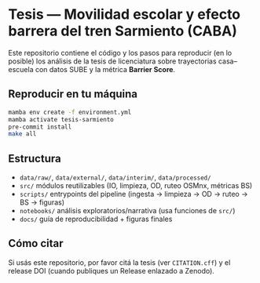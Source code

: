 # Tesis — Movilidad escolar y efecto barrera del tren Sarmiento (CABA)

Este repositorio contiene el código y los pasos para reproducir (en lo posible) los análisis de la tesis de licenciatura sobre trayectorias casa–escuela con datos SUBE y la métrica **Barrier Score**.

## Reproducir en tu máquina

```bash
mamba env create -f environment.yml
mamba activate tesis-sarmiento
pre-commit install
make all
```

## Estructura

- `data/raw/`, `data/external/`, `data/interim/`, `data/processed/`
- `src/` módulos reutilizables (IO, limpieza, OD, ruteo OSMnx, métricas BS)
- `scripts/` entrypoints del pipeline (ingesta → limpieza → OD → ruteo → BS → figuras)
- `notebooks/` análisis exploratorios/narrativa (usa funciones de `src/`)
- `docs/` guía de reproducibilidad + figuras finales

## Cómo citar

Si usás este repositorio, por favor citá la tesis (ver `CITATION.cff`) y el release DOI (cuando publiques un Release enlazado a Zenodo).
